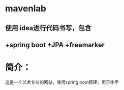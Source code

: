 

# mavenlab
## 使用 idea进行代码书写，包含
+spring boot 
+JPA 
+freemarker
--------------------------------------------------------
# 简介：
这是一个艺术专业的网站，使用spring boot搭建，用于练手
